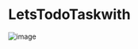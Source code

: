 # LetsTodoTaskwith 


![image](https://github.com/AtacanColbekler/LetsTodotaskwith/assets/24621135/bcfea42c-11a3-45b0-a8d2-b03c83b661fa)
